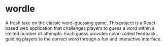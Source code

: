 # wordle
A fresh take on the classic word-guessing game. This project is a React-based web application that challenges players to guess a word within a limited number of attempts. Each guess provides color-coded feedback, guiding players to the correct word through a fun and interactive interface.
